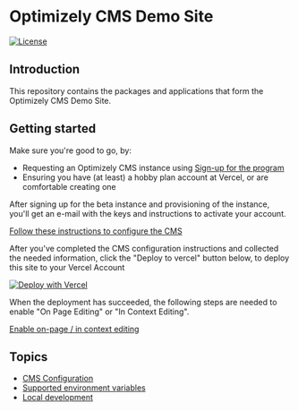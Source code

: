 # Optimizely CMS Demo Site

[![License](https://img.shields.io/badge/License-Apache_2.0-blue.svg)](./LICENSE)

## Introduction
This repository contains the packages and applications that form the Optimizely CMS Demo Site.

## Getting started
Make sure you're good to go, by:
- Requesting an Optimizely CMS instance using [Sign-up for the program](https://signup.cms.optimizely.com/)
- Ensuring you have (at least) a hobby plan account at Vercel, or are comfortable creating one

After signing up for the beta instance and provisioning of the instance, you'll get an e-mail with the keys and instructions to activate your account.

[Follow these instructions to configure the CMS](docs/cms-config.md)

After you've completed the CMS configuration instructions and collected the needed information, click the "Deploy to vercel" button below, to deploy this site to your Vercel Account

[![Deploy with Vercel](https://vercel.com/button)](https://vercel.com/new/clone?repository-url=https%3A%2F%2Fgithub.com%2Fepiserver%2Fcms-saas-vercel-demo&env=DXP_URL,OPTIMIZELY_CONTENTGRAPH_SECRET,OPTIMIZELY_CONTENTGRAPH_APP_KEY,OPTIMIZELY_CONTENTGRAPH_SINGLE_KEY,OPTIMIZELY_CONTENTGRAPH_GATEWAY&root-directory=apps/frontend&framework=nextjs&project-name=optly-cms-demo&repository-name=optly-cms-demo&demo-title=Optimizely%20CMS%20Demo&demo-description=A%20site%20powered%20by%20the%20Optimizely%20CMS%2C%20showcasing%20the%20speed%20of%20a%20static%20site%2C%20without%20sacrificing%20editor%20capability.&demo-url=https%3A%2F%2Fsaas-cms-demo.vercel.app%2F&demo-image=https%3A%2F%2Fwww.optimizely.com%2Fglobalassets%2F02.-global-images%2Fproduct-icons%2Ffor-dark-bkgs%2Fopt-icononly_solution_icon_55px_dark_orchestrate.svg)

When the deployment has succeeded, the following steps are needed to enable "On Page Editing" or "In Context Editing".

[Enable on-page / in context editing](docs/editing.md)

## Topics
* [CMS Configuration](docs/cms-config.md)
* [Supported environment variables](docs/env-vars.md)
* [Local development](docs/dev-env.md)